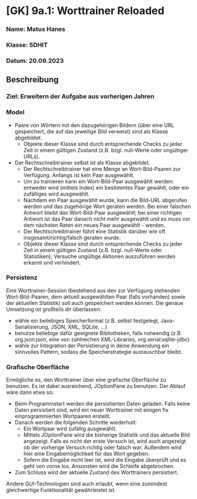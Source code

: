 # [GK] 9a.1: Worttrainer Reloaded
### Name: Matus Hanes
### Klasse: 5DHIT
### Datum: 20.09.2023

## Beschreibung
### Ziel: Erweitern der Aufgabe aus vorherigen Jahren

### Model
- Paare von Wörtern mit den dazugehörigen Bildern (über eine URL gespeichert, die auf das jeweilige Bild verweist) sind als Klasse abgebildet.
    - Objekte dieser Klasse sind durch entsprechende Checks zu jeder Zeit in einem gültigen Zustand (z.B. bzgl. null-Werte oder ungültiger URLs).
- Der Rechtschreibtrainer selbst ist als Klasse abgebildet.
    - Der Rechtschreibtrainer hat eine Menge an Wort-Bild-Paaren zur Verfügung. Anfangs ist kein Paar ausgewählt.
    - Um zu trainieren kann ein Wort-Bild-Paar ausgewählt werden: entweder wird (mittels Index) ein bestimmtes Paar gewählt, oder ein zufälliges wird ausgewählt.
    - Nachdem ein Paar ausgewählt wurde, kann die Bild-URL abgerufen werden und das zugehörige Wort geraten werden. Bei einer falschen Antwort bleibt das Wort-Bild-Paar ausgewählt; bei einer richtigen Antwort ist das Paar danach nicht mehr ausgewählt und es muss vor dem nächsten Raten ein neues Paar ausgewählt - werden.
    - Der Rechtschreibtrainer führt eine Statistik darüber wie oft insgesamt/richtig/falsch geraten wurde.
    - Objekte dieser Klasse sind durch entsprechende Checks zu jeder Zeit in einem gültigen Zustand (z.B. bzgl. null-Werte oder Statistiken); Versuche ungültige   Aktionen auszuführen werden erkannt und verhindert.

### Persistenz
Eine Worttrainer-Session (bestehend aus den zur Verfügung stehenden Wort-Bild-Paaren, dem aktuell ausgewählten Paar (falls vorhanden) sowie der aktuellen Statistik) soll auch gespeichert werden können. Die genaue Umsetzung ist großteils dir überlassen:

- wähle ein beliebiges Speicherformat (z.B. selbst festgelegt, Java-Serialisierung, JSON, XML, SQLite, ...)
- benutze beliebige dafür geeignete Bibliotheken, falls notwendig (z.B. org.json:json, eine von zahlreichen XML-Libraries, org.xerial:sqlite-jdbc)
- wähle zur Integration der Persistierung in deine Anwendung ein sinnvolles Pattern, sodass die Speicherstrategie austauschbar bleibt.

### Grafische Oberfläche

Ermögliche es, den Worttrainer über eine grafische Oberfläche zu benutzen. Es ist dabei ausreichend, JOptionPane zu benutzen. Der Ablauf wäre dann etwa so:

- Beim Programmstart werden die persistierten Daten geladen. Falls keine Daten persistiert sind, wird ein neuer Worttrainer mit einigen fix einprogrammierten Wortpaaren erstellt.
- Danach werden die folgenden Schritte wiederholt:
    - Ein Wortpaar wird zufällig ausgewählt.
    - Mittels JOptionPane wird die bisherige Statistik und das aktuelle Bild angezeigt. Falls es nicht der erste Versuch ist, wird auch angezeigt ob der vorherige Versuch richtig oder falsch war. Außerdem wird hier eine Eingabemöglichkeit für das Wort gegeben.
    - Sofern die Eingabe nicht leer ist, wird die Eingabe überprüft und es geht von vorne los. Ansonsten wird die Schleife abgebrochen.
- Zum Schluss wird der aktuelle Zustand des Worttrainers persistiert.

Andere GUI-Technologien sind auch erlaubt, wenn eine zumindest gleichwertige Funktionalität gewährleistet ist.
